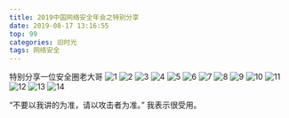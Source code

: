 ```yaml
---
title: 2019中国网络安全年会之特别分享
date: 2019-08-17 13:16:55
top: 99
categories: 旧时光
tags: 网络安全
---
```

特别分享一位安全圈老大哥
![1](2019中国网络安全年会之特别分享/1.jpg)
![2](2019中国网络安全年会之特别分享/2.jpg)
![3](2019中国网络安全年会之特别分享/3.jpg)
![4](2019中国网络安全年会之特别分享/4.jpg)
![5](2019中国网络安全年会之特别分享/5.jpg)
![6](2019中国网络安全年会之特别分享/6.jpg)
![7](2019中国网络安全年会之特别分享/7.jpg)
![8](2019中国网络安全年会之特别分享/8.jpg)
![9](2019中国网络安全年会之特别分享/9.jpg)
![10](2019中国网络安全年会之特别分享/10.jpg)
![11](2019中国网络安全年会之特别分享/11.jpg)
![12](2019中国网络安全年会之特别分享/12.jpg)
![13](2019中国网络安全年会之特别分享/13.jpg)
![14](2019中国网络安全年会之特别分享/14.jpg)

“不要以我讲的为准，请以攻击者为准。” 我表示很受用。

